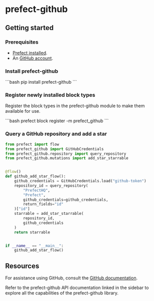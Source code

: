 # prefect-github

## Getting started

### Prerequisites

- [Prefect installed](/getting-started/installation/).
- An [GitHub account](https://github.com/).

### Install prefect-github

<div class = "terminal">
```bash
pip install prefect-github
```
</div>

### Register newly installed block types

Register the block types in the prefect-github module to make them available for use.

<div class = "terminal">
```bash
prefect block register -m prefect_github
```
</div>

### Query a GitHub repository and add a star

```python
from prefect import flow
from prefect_github import GitHubCredentials
from prefect_github.repository import query_repository
from prefect_github.mutations import add_star_starrable


@flow()
def github_add_star_flow():
    github_credentials = GitHubCredentials.load("github-token")
    repository_id = query_repository(
        "PrefectHQ",
        "Prefect",
        github_credentials=github_credentials,
        return_fields="id"
    )["id"]
    starrable = add_star_starrable(
        repository_id,
        github_credentials
    )
    return starrable


if __name__ == "__main__":
    github_add_star_flow()
```

## Resources

For assistance using GitHub, consult the [GitHub documentation]().

Refer to the prefect-github API documentation linked in the sidebar to explore all the capabilities of the prefect-github library.
